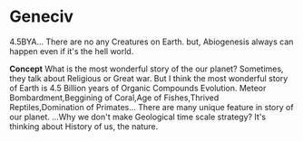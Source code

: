 # Geneciv
4.5BYA...
There are no any Creatures on Earth.
but, Abiogenesis always can happen even if it's the hell world.

**Concept**
What is the most wonderful story of the our planet?
Sometimes, they talk about Religious or Great  war.
But I think the most wonderful story of Earth is 4.5 Billion years of Organic Compounds Evolution.
Meteor Bombardment,Beggining of Coral,Age of Fishes,Thrived Reptiles,Domination of Primates...
There are many unique feature in story of our planet.
...Why we don't make Geological time scale strategy?
It's thinking about History of us, the nature.
